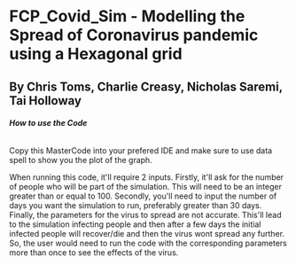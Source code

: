# FCP_Covid_Sim - Modelling the Spread of Coronavirus pandemic using a Hexagonal grid
## By Chris Toms, Charlie Creasy, Nicholas Saremi, Tai Holloway

###### **How to use the Code**

Copy this MasterCode into your prefered IDE and make sure to use data spell to show you the plot of the graph.

When running this code, it'll require 2 inputs. 
Firstly, it'll ask for the number of people who will be part of the simulation. 
This will need to be an integer greater than or equal to 100.
Secondly, you'll need to input the number of days you want the simulation to run, preferably greater than 30 days.
Finally, the parameters for the virus to spread are not accurate. This'll lead to the simulation infecting people and then after a few days the initial infected people will recover/die and then the virus wont spread any further. So, the user would need to run the code with the corresponding parameters more than once to see the effects of the virus.
